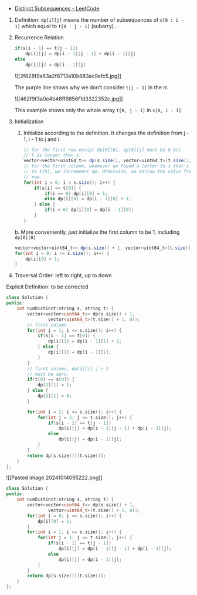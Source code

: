- [Distinct Subsequences - LeetCode](https://leetcode.com/problems/distinct-subsequences/description/)

1. Definition: `dp[i][j]` means the number of subsequences of `s[0 : i - 1]` which equal to `t[0 : j - 1]` (subarry) .
2. Recurrence Relation
    
    ```cpp
    if(s[i - 1] == t[j - 1]) 
		dp[i][j] = dp[i - 1][j - 1] + dp[i - 1][j]
    else
		dp[i][j] = dp[i - 1][j]
    ```
    
    ![[2f828f9a63a2f8713a10b883ac9efc5.jpg]]
    
    The purple line shows why we don’t consider `t[j - 1]` in the rr.
    
    ![[462f9f3a0e4b48ff9856f1d3322352c.jpg]]
    
    This example shows only the whole array `t[0, j - 1]` in `s[0, i - 1]`
    
3. Initialization
    
    1. Initialize according to the definition. It changes the definition from j - 1, i - 1 to j and i. 
        
        ```Java
        // for the first row except dp[0][0], dp[0][j] must be 0 b/c
        // t is longer than s.
        vector<vector<uint64_t>> dp(s.size(), vector<uint64_t>(t.size(), 0));
        // for the first column, whenever we found a letter in s that's equal
        // to t[0], we incrememnt dp. Otherwise, we borrow the value from last
        // row. 
        for(int i = 0; i < s.size(); i++) {
            if(s[i] == t[0]) {
                if(i == 0) dp[i][0] = 1;
                else dp[i][0] = dp[i - 1][0] + 1;
            } else {
                if(i > 0) dp[i][0] = dp[i - 1][0];
            }
        }
        ```
        
    
    b. More conveniently, just initialize the first column to be 1, including `dp[0][0]`
    
    ```Java
    vector<vector<uint64_t>> dp(s.size() + 1, vector<uint64_t>(t.size() + 1, 0));
    for(int i = 0; i <= s.size(); i++) {
        dp[i][0] = 1;
    }
    ```
    
4. Traversal Order: left to right, up to down

Explicit Definition: to be corrected

```cpp
class Solution {
public:
    int numDistinct(string s, string t) {
        vector<vector<uint64_t>> dp(s.size() + 1, 
                vector<uint64_t>(t.size() + 1, 0));
        // first column
        for(int i = 1; i <= s.size(); i++) {
            if(s[i - 1] == t[0]) {
                dp[i][1] = dp[i - 1][1] + 1;
            } else {
                dp[i][1] = dp[i - 1][1];
            }
        }
        // first column, dp[1][j] j > 1 
        // must be zero. 
        if(t[0] == s[0]) {
            dp[1][1] = 1;
        } else {
            dp[1][1] = 0;
        }

        for(int i = 2; i <= s.size(); i++) {
            for(int j = 2; j <= t.size(); j++) {
                if(s[i - 1] == t[j - 1])
                    dp[i][j] = dp[i - 1][j - 1] + dp[i - 1][j];
                else
                    dp[i][j] = dp[i - 1][j];
            }
        }
        return dp[s.size()][t.size()];
    }
};
```

![[Pasted image 20241014095222.png]]

```C++
class Solution {
public:
    int numDistinct(string s, string t) {
        vector<vector<uint64_t>> dp(s.size() + 1, 
                vector<uint64_t>(t.size() + 1, 0));
        for(int i = 0; i <= s.size(); i++) {
            dp[i][0] = 1;
        }
        for(int i = 1; i <= s.size(); i++) {
            for(int j = 1; j <= t.size(); j++) {
                if(s[i - 1] == t[j - 1])
                    dp[i][j] = dp[i - 1][j - 1] + dp[i - 1][j];
                else
                    dp[i][j] = dp[i - 1][j];
            }
        }
        return dp[s.size()][t.size()];
    }
};
```
